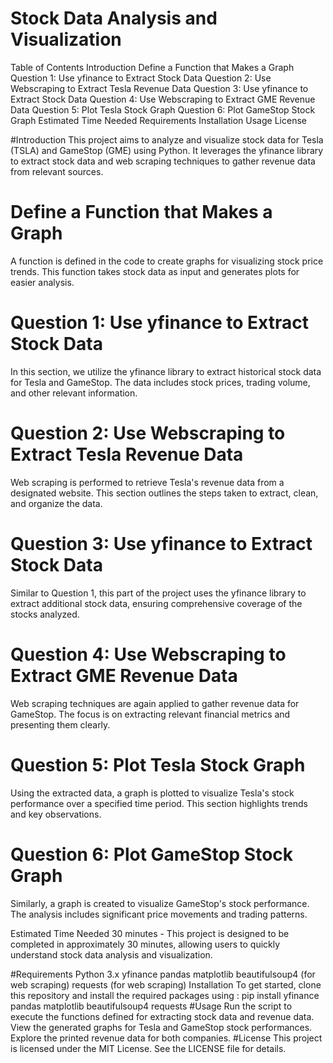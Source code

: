 # Stock Data Analysis and Visualization
Table of Contents
Introduction
Define a Function that Makes a Graph
Question 1: Use yfinance to Extract Stock Data
Question 2: Use Webscraping to Extract Tesla Revenue Data
Question 3: Use yfinance to Extract Stock Data
Question 4: Use Webscraping to Extract GME Revenue Data
Question 5: Plot Tesla Stock Graph
Question 6: Plot GameStop Stock Graph
Estimated Time Needed
Requirements
Installation
Usage
License

#Introduction
This project aims to analyze and visualize stock data for Tesla (TSLA) and GameStop (GME) using Python. It leverages the yfinance library to extract stock data and web scraping techniques to gather revenue data from relevant sources.

# Define a Function that Makes a Graph
A function is defined in the code to create graphs for visualizing stock price trends. This function takes stock data as input and generates plots for easier analysis.

# Question 1: Use yfinance to Extract Stock Data
In this section, we utilize the yfinance library to extract historical stock data for Tesla and GameStop. The data includes stock prices, trading volume, and other relevant information.

# Question 2: Use Webscraping to Extract Tesla Revenue Data
Web scraping is performed to retrieve Tesla's revenue data from a designated website. This section outlines the steps taken to extract, clean, and organize the data.

# Question 3: Use yfinance to Extract Stock Data
Similar to Question 1, this part of the project uses the yfinance library to extract additional stock data, ensuring comprehensive coverage of the stocks analyzed.

# Question 4: Use Webscraping to Extract GME Revenue Data
Web scraping techniques are again applied to gather revenue data for GameStop. The focus is on extracting relevant financial metrics and presenting them clearly.

# Question 5: Plot Tesla Stock Graph
Using the extracted data, a graph is plotted to visualize Tesla's stock performance over a specified time period. This section highlights trends and key observations.

# Question 6: Plot GameStop Stock Graph
Similarly, a graph is created to visualize GameStop's stock performance. The analysis includes significant price movements and trading patterns.

Estimated Time Needed
30 minutes - This project is designed to be completed in approximately 30 minutes, allowing users to quickly understand stock data analysis and visualization.

#Requirements
Python 3.x
yfinance
pandas
matplotlib
beautifulsoup4 (for web scraping)
requests (for web scraping)
Installation
To get started, clone this repository and install the required packages using 
: pip install yfinance pandas matplotlib beautifulsoup4 requests
#Usage
Run the script to execute the functions defined for extracting stock data and revenue data.
View the generated graphs for Tesla and GameStop stock performances.
Explore the printed revenue data for both companies.
#License
This project is licensed under the MIT License. See the LICENSE file for details.

